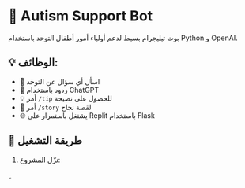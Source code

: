 # 🤖 Autism Support Bot

بوت تيليجرام بسيط لدعم أولياء أمور أطفال التوحد باستخدام Python و OpenAI.

## 💡 الوظائف:

- 📩 اسأل أي سؤال عن التوحد
- 💬 ردود باستخدام ChatGPT
- 💡 أمر `/tip` للحصول على نصيحة
- 📖 أمر `/story` لقصة نجاح
- 🌐 يشتغل باستمرار على Replit باستخدام Flask

## 🚀 طريقة التشغيل

1. نزّل المشروع:

ٍ